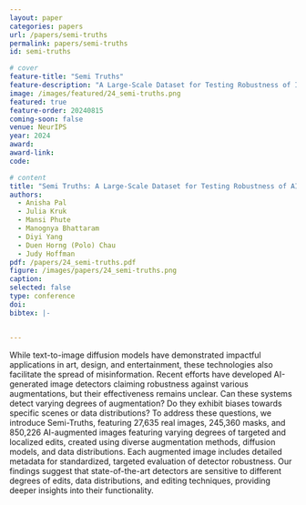 ```yaml
---
layout: paper
categories: papers
url: /papers/semi-truths
permalink: papers/semi-truths
id: semi-truths

# cover
feature-title: "Semi Truths"
feature-description: "A Large-Scale Dataset for Testing Robustness of Image Classifiers"
image: /images/featured/24_semi-truths.png
featured: true
feature-order: 20240815
coming-soon: false
venue: NeurIPS
year: 2024
award: 
award-link:
code: 

# content
title: "Semi Truths: A Large-Scale Dataset for Testing Robustness of AI-Generated Image Detectors"
authors:
  - Anisha Pal
  - Julia Kruk
  - Mansi Phute
  - Manognya Bhattaram
  - Diyi Yang
  - Duen Horng (Polo) Chau
  - Judy Hoffman
pdf: /papers/24_semi-truths.pdf
figure: /images/papers/24_semi-truths.png
caption: 
selected: false
type: conference
doi: 
bibtex: |-


---
```

While text-to-image diffusion models have demonstrated impactful applications in art, design, and entertainment, these technologies also facilitate the spread of misinformation. Recent efforts have developed AI-generated image detectors claiming robustness against various augmentations, but their effectiveness remains unclear. Can these systems detect varying degrees of augmentation? Do they exhibit biases towards specific scenes or data distributions? To address these questions, we introduce Semi-Truths, featuring 27,635 real images, 245,360 masks, and 850,226 AI-augmented images featuring varying degrees of targeted and localized edits, created using diverse augmentation methods, diffusion models, and data distributions. Each augmented image includes detailed metadata for standardized, targeted evaluation of detector robustness. Our findings suggest that state-of-the-art detectors are sensitive to different degrees of edits, data distributions, and editing techniques, providing deeper insights into their functionality.